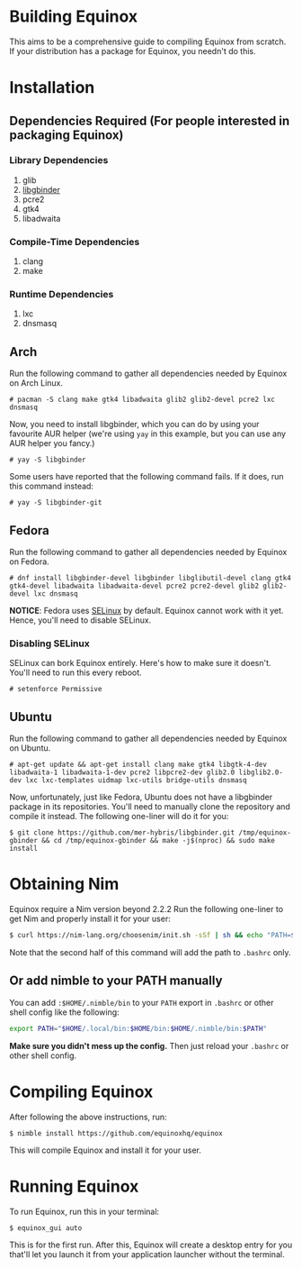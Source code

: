 # Building Equinox
This aims to be a comprehensive guide to compiling Equinox from scratch. If your distribution has a package for Equinox, you needn't do this.

# Installation
## Dependencies Required (For people interested in packaging Equinox)
### Library Dependencies
1. glib
2. [libgbinder](https://github.com/mer-hybris/libgbinder)
3. pcre2
4. gtk4
5. libadwaita

### Compile-Time Dependencies
1. clang
2. make

### Runtime Dependencies
1. lxc
2. dnsmasq

## Arch
Run the following command to gather all dependencies needed by Equinox on Arch Linux.
```
# pacman -S clang make gtk4 libadwaita glib2 glib2-devel pcre2 lxc dnsmasq
```
Now, you need to install libgbinder, which you can do by using your favourite AUR helper (we're using `yay` in this example, but you can use any AUR helper you fancy.)

```
# yay -S libgbinder
```

Some users have reported that the following command fails. If it does, run this command instead:

```
# yay -S libgbinder-git
```

## Fedora
Run the following command to gather all dependencies needed by Equinox on Fedora.
```
# dnf install libgbinder-devel libgbinder libglibutil-devel clang gtk4 gtk4-devel libadwaita libadwaita-devel pcre2 pcre2-devel glib2 glib2-devel lxc dnsmasq
```

**NOTICE**: Fedora uses [SELinux](https://en.wikipedia.org/wiki/Security-Enhanced_Linux) by default. Equinox cannot work with it yet. Hence, you'll need to disable SELinux.

### Disabling SELinux
SELinux can bork Equinox entirely. Here's how to make sure it doesn't.
You'll need to run this every reboot.
```
# setenforce Permissive
```

## Ubuntu
Run the following command to gather all dependencies needed by Equinox on Ubuntu.
```
# apt-get update && apt-get install clang make gtk4 libgtk-4-dev libadwaita-1 libadwaita-1-dev pcre2 libpcre2-dev glib2.0 libglib2.0-dev lxc lxc-templates uidmap lxc-utils bridge-utils dnsmasq
```

Now, unfortunately, just like Fedora, Ubuntu does not have a libgbinder package in its repositories. You'll need to manually clone the repository and compile it instead.
The following one-liner will do it for you:
```
$ git clone https://github.com/mer-hybris/libgbinder.git /tmp/equinox-gbinder && cd /tmp/equinox-gbinder && make -j$(nproc) && sudo make install
```

# Obtaining Nim
Equinox require a Nim version beyond 2.2.2
Run the following one-liner to get Nim and properly install it for your user:
```sh
$ curl https://nim-lang.org/choosenim/init.sh -sSf | sh && echo "PATH=$HOME/.nimble/bin:$PATH" >> ~/.bashrc
```
Note that the second half of this command will add the path to `.bashrc` only.

## Or add nimble to your PATH manually
You can add `:$HOME/.nimble/bin` to your `PATH` export in `.bashrc` or other shell config like the following:
```sh
export PATH="$HOME/.local/bin:$HOME/bin:$HOME/.nimble/bin:$PATH"
```

**Make sure you didn't mess up the config.** Then just reload your `.bashrc` or other shell config.

# Compiling Equinox
After following the above instructions, run:
```
$ nimble install https://github.com/equinoxhq/equinox
```
This will compile Equinox and install it for your user.

# Running Equinox
To run Equinox, run this in your terminal:
```
$ equinox_gui auto
```
This is for the first run. After this, Equinox will create a desktop entry for you that'll let you launch it from your application launcher without the terminal.


